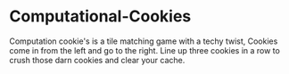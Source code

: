 # Computational-Cookies

Computation cookie's is a tile matching game with a techy twist, Cookies come in from the left and go to the right.
Line up three cookies in a row to crush those darn cookies and clear your cache.
